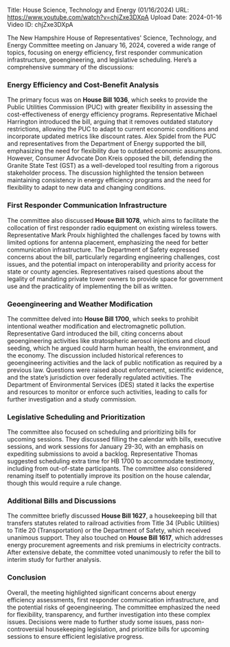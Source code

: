 Title: House Science, Technology and Energy (01/16/2024)
URL: https://www.youtube.com/watch?v=chjZxe3DXpA
Upload Date: 2024-01-16
Video ID: chjZxe3DXpA

The New Hampshire House of Representatives' Science, Technology, and Energy Committee meeting on January 16, 2024, covered a wide range of topics, focusing on energy efficiency, first responder communication infrastructure, geoengineering, and legislative scheduling. Here’s a comprehensive summary of the discussions:

### Energy Efficiency and Cost-Benefit Analysis
The primary focus was on **House Bill 1036**, which seeks to provide the Public Utilities Commission (PUC) with greater flexibility in assessing the cost-effectiveness of energy efficiency programs. Representative Michael Harrington introduced the bill, arguing that it removes outdated statutory restrictions, allowing the PUC to adapt to current economic conditions and incorporate updated metrics like discount rates. Alex Spidel from the PUC and representatives from the Department of Energy supported the bill, emphasizing the need for flexibility due to outdated economic assumptions. However, Consumer Advocate Don Kreis opposed the bill, defending the Granite State Test (GST) as a well-developed tool resulting from a rigorous stakeholder process. The discussion highlighted the tension between maintaining consistency in energy efficiency programs and the need for flexibility to adapt to new data and changing conditions.

### First Responder Communication Infrastructure
The committee also discussed **House Bill 1078**, which aims to facilitate the collocation of first responder radio equipment on existing wireless towers. Representative Mark Proulx highlighted the challenges faced by towns with limited options for antenna placement, emphasizing the need for better communication infrastructure. The Department of Safety expressed concerns about the bill, particularly regarding engineering challenges, cost issues, and the potential impact on interoperability and priority access for state or county agencies. Representatives raised questions about the legality of mandating private tower owners to provide space for government use and the practicality of implementing the bill as written.

### Geoengineering and Weather Modification
The committee delved into **House Bill 1700**, which seeks to prohibit intentional weather modification and electromagnetic pollution. Representative Gard introduced the bill, citing concerns about geoengineering activities like stratospheric aerosol injections and cloud seeding, which he argued could harm human health, the environment, and the economy. The discussion included historical references to geoengineering activities and the lack of public notification as required by a previous law. Questions were raised about enforcement, scientific evidence, and the state’s jurisdiction over federally regulated activities. The Department of Environmental Services (DES) stated it lacks the expertise and resources to monitor or enforce such activities, leading to calls for further investigation and a study commission.

### Legislative Scheduling and Prioritization
The committee also focused on scheduling and prioritizing bills for upcoming sessions. They discussed filling the calendar with bills, executive sessions, and work sessions for January 29-30, with an emphasis on expediting submissions to avoid a backlog. Representative Thomas suggested scheduling extra time for HB 1700 to accommodate testimony, including from out-of-state participants. The committee also considered renaming itself to potentially improve its position on the house calendar, though this would require a rule change.

### Additional Bills and Discussions
The committee briefly discussed **House Bill 1627**, a housekeeping bill that transfers statutes related to railroad activities from Title 34 (Public Utilities) to Title 20 (Transportation) or the Department of Safety, which received unanimous support. They also touched on **House Bill 1617**, which addresses energy procurement agreements and risk premiums in electricity contracts. After extensive debate, the committee voted unanimously to refer the bill to interim study for further analysis.

### Conclusion
Overall, the meeting highlighted significant concerns about energy efficiency assessments, first responder communication infrastructure, and the potential risks of geoengineering. The committee emphasized the need for flexibility, transparency, and further investigation into these complex issues. Decisions were made to further study some issues, pass non-controversial housekeeping legislation, and prioritize bills for upcoming sessions to ensure efficient legislative progress.